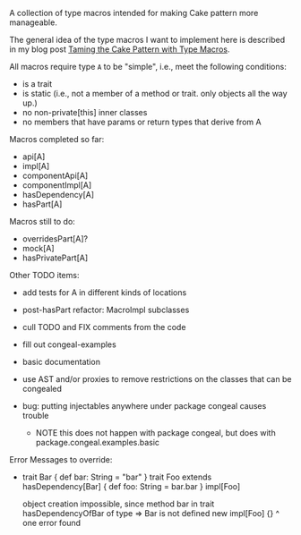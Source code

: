 A collection of type macros intended for making Cake pattern more manageable.

The general idea of the type macros I want to implement here is described in my
blog post [Taming the Cake Pattern with Type
Macros](http://scabl.blogspot.com/2013/03/cbdi-2.html).

All macros require type `A` to be "simple", i.e., meet the following conditions:

  - is a trait
  - is static (i.e., not a member of a method or trait. only objects all the way up.)
  - no non-private[this] inner classes
  - no members that have params or return types that derive from A

Macros completed so far:
  - api[A]
  - impl[A]
  - componentApi[A]
  - componentImpl[A]
  - hasDependency[A]
  - hasPart[A]

Macros still to do:
  - overridesPart[A]?
  - mock[A]
  - hasPrivatePart[A]

Other TODO items:
  - add tests for A in different kinds of locations
  - post-hasPart refactor: MacroImpl subclasses
  - cull TODO and FIX comments from the code

  - fill out congeal-examples
  - basic documentation
  - use AST and/or proxies to remove restrictions on the classes that can be congealed
  - bug: putting injectables anywhere under package congeal causes trouble
    - NOTE this does not happen with package congeal, but does with package.congeal.examples.basic

Error Messages to override:

  - trait Bar { def bar: String = "bar" }
    trait Foo extends hasDependency[Bar] { def foo: String = bar.bar }
    impl[Foo]

    object creation impossible, since method bar in trait hasDependencyOfBar of type => Bar is not defined
      new impl[Foo] {}
          ^
    one error found


